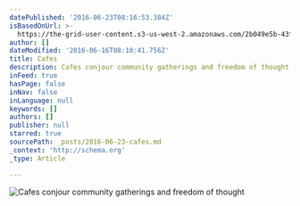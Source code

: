 ```yaml
---
datePublished: '2016-06-23T08:16:53.384Z'
isBasedOnUrl: >-
  https://the-grid-user-content.s3-us-west-2.amazonaws.com/2b049e5b-43fd-425e-944f-6c3e4835d4fd.jpg
author: []
dateModified: '2016-06-16T08:10:41.756Z'
title: Cafes
description: Cafes conjour community gatherings and freedom of thought
inFeed: true
hasPage: false
inNav: false
inLanguage: null
keywords: []
authors: []
publisher: null
starred: true
sourcePath: _posts/2016-06-23-cafes.md
_context: 'http://schema.org'
_type: Article

---
```

![Cafes conjour community gatherings and freedom of thought](https://the-grid-user-content.s3-us-west-2.amazonaws.com/2b049e5b-43fd-425e-944f-6c3e4835d4fd.jpg)
